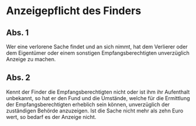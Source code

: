 # Anzeigepflicht des Finders



## Abs. 1

 Wer eine verlorene Sache findet und an sich nimmt, hat dem Verlierer oder dem Eigentümer oder einem sonstigen Empfangsberechtigten unverzüglich Anzeige zu machen.

## Abs. 2

 Kennt der Finder die Empfangsberechtigten nicht oder ist ihm ihr Aufenthalt unbekannt, so hat er den Fund und die Umstände, welche für die Ermittlung der Empfangsberechtigten erheblich sein können, unverzüglich der zuständigen Behörde anzuzeigen. Ist die Sache nicht mehr als zehn Euro wert, so bedarf es der Anzeige nicht. 

